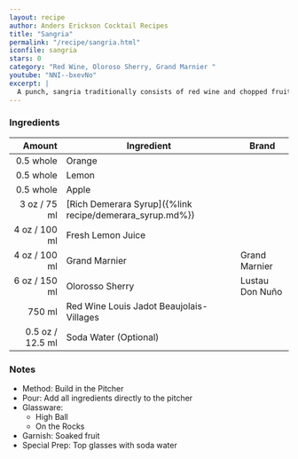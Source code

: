 ```yaml
---
layout: recipe
author: Anders Erickson Cocktail Recipes
title: "Sangria"
permalink: "/recipe/sangria.html"
iconfile: sangria
stars: 0
category: "Red Wine, Oloroso Sherry, Grand Marnier "
youtube: "NNI--bxevNo"
excerpt: |
  A punch, sangria traditionally consists of red wine and chopped fruit, often with other ingredients or spirits.
---
```


### Ingredients

|    Amount | Ingredient                                               | Brand           |
| --------: | -------------------------------------------------------- | --------------- |
| 0.5 whole | Orange                                                   |
| 0.5 whole | Lemon                                                    |
| 0.5 whole | Apple                                                    |
|      3 oz / 75 ml | [Rich Demerara Syrup]({%link recipe/demerara_syrup.md%}) |
|      4 oz / 100 ml | Fresh Lemon Juice                                        |
|      4 oz / 100 ml | Grand Marnier                                            | Grand Marnier   |
|      6 oz / 150 ml | Olorosso Sherry                                          | Lustau Don Nuño |
|    750 ml | Red Wine Louis Jadot Beaujolais-Villages                 |
|    0.5 oz / 12.5 ml | Soda Water (Optional)                                    |

### Notes

- Method: Build in the Pitcher
- Pour: Add all ingredients directly to the pitcher
- Glassware:
  - High Ball
  - On the Rocks
- Garnish: Soaked fruit
- Special Prep: Top glasses with soda water
